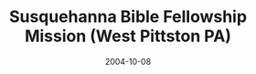 ---
date: &id001 2004-10-08
end_date: null
location:
  address: null
  city: West Pittston
  state: PA
minister:
- end: 2007-01-01
  name: Edward Guyer
  start: 2004-01-01
  type: Pastor
ministers:
- Edward Guyer
name: Susquehanna Bible Fellowship Mission
names:
- end: 2007-09-30
  name: Susquehanna Bible Fellowship Mission
  start: 2004-10-08
origination_date: *id001
raw_data: 'PA West Pittston

  Wilkes-Barre

  Susquehanna Bible Fellowship Mission  (October 8, 2004-September 30, 2007)

  Pastor: Edward Guyer, 2004-7

  '
received_from: null
states:
- PA
status:
  active: false
  end_date: 2007-09-30
  reason: null
  received_from: null
  withdrawal_to: null
title: Susquehanna Bible Fellowship Mission (West Pittston PA)
year_established:
- 2004

---